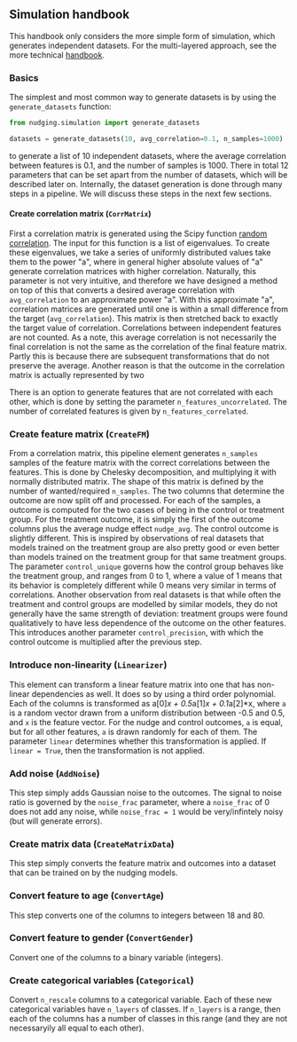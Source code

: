 ## Simulation handbook

This handbook only considers the more simple form of simulation, which generates independent datasets. For the multi-layered approach, see the more technical [handbook](multi_layer_datasets.md).

### Basics
The simplest and most common way to generate datasets is by using the `generate_datasets` function:
```python
from nudging.simulation import generate_datasets

datasets = generate_datasets(10, avg_correlation=0.1, n_samples=1000)
```
to generate a list of 10 independent datasets, where the average correlation between features is 0.1, and the number of samples is 1000. There in total 12 parameters that can be set apart from the number of datasets, which will be described later on.
Internally, the dataset generation is done through many steps in a pipeline. We will discuss these steps in the next few sections.

#### Create correlation matrix (`CorrMatrix`)
First a correlation matrix is generated using the Scipy function [random correlation](https://docs.scipy.org/doc/scipy/reference/generated/scipy.stats.random_correlation.html). The input for this function is a list of eigenvalues. To create these eigenvalues, we take a series of uniformly distributed values take them to the power "a", where in general higher absolute values of "a" generate correlation matrices with higher correlation. Naturally, this parameter is not very intuitive, and therefore we have designed a method on top of this that converts a desired average correlation with `avg_correlation` to an approximate power "a". With this approximate "a", correlation matrices are generated until one is within a small difference from the target (`avg_correlation`). This matrix is then stretched back to exactly the target value of correlation. Correlations between independent features are not counted. As a note, this average correlation is not necessarily the final correlation is not the same as the correlation of the final feature matrix. Partly this is because there are subsequent transformations that do not preserve the average. Another reason is that the outcome in the correlation matrix is actually represented by two 

There is an option to generate features that are not correlated with each other, which is done by setting the parameter `n_features_uncorrelated`. The number of correlated features is given by `n_features_correlated`.

### Create feature matrix (`CreateFM`)

From a correlation matrix, this pipeline element generates `n_samples` samples of the feature matrix with the correct correlations between the features. This is done by Chelesky decomposition, and multiplying it with normally distributed matrix. The shape of this matrix is defined by the number of wanted/required `n_samples`. The two columns that determine the outcome are now split off and processed. For each of the samples, a outcome is computed for the two cases of being in the control or treatment group. For the treatment outcome, it is simply the first of the outcome columns plus the average nudge effect `nudge_avg`. The control outcome is slightly different. This is inspired by observations of real datasets that models trained on the treatment group are also pretty good or even better than models trained on the treatment group for that same treatment groups. The parameter `control_unique` governs how the control group behaves like the treatment group, and ranges from 0 to 1, where a value of 1 means that its behavior is completely different while 0 means very similar in terms of correlations. Another observation from real datasets is that while often the treatment and control groups are modelled by similar models, they do not generally have the same strength of deviation: treatment groups were found qualitatively to have less dependence of the outcome on the other features. This introduces another parameter `control_precision`, with which the control outcome is multiplied after the previous step.


### Introduce non-linearity (`Linearizer`)

This element can transform a linear feature matrix into one that has non-linear dependencies as well. It does so by using a third order polynomial. Each of the columns is transformed as a[0]*x + 0.5*a[1]*x + 0.1*a[2]*x, where `a` is a random vector drawn from a uniform distribution between -0.5 and 0.5, and `x` is the feature vector. For the nudge and control outcomes, `a` is equal, but for all other features, `a` is drawn randomly for each of them. The parameter `linear` determines whether this transformation is applied. If `linear = True`, then the transformation is not applied.

### Add noise (`AddNoise`)

This step simply adds Gaussian noise to the outcomes. The signal to noise ratio is governed by the `noise_frac` parameter, where a `noise_frac` of 0 does not add any noise, while `noise_frac = 1` would be very/infintely noisy (but will generate errors).

### Create matrix data (`CreateMatrixData`)

This step simply converts the feature matrix and outcomes into a dataset that can be trained on by the nudging models.

### Convert feature to age (`ConvertAge`)

This step converts one of the columns to integers between 18 and 80. 

### Convert feature to gender (`ConvertGender`)

Convert one of the columns to a binary variable (integers).

### Create categorical variables (`Categorical`)

Convert `n_rescale` columns to a categorical variable. Each of these new categorical variables have `n_layers` of classes. If `n_layers` is a range, then each of the columns has a number of classes in this range (and they are not necessaryily all equal to each other).

